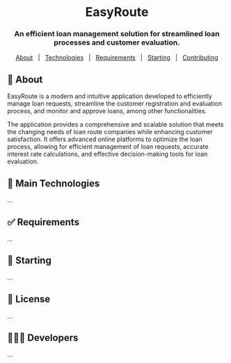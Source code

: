 <div align="center">
  <h1>EasyRoute</h1>
  <h3>An efficient loan management solution for streamlined loan processes and customer evaluation.</h3>
</div>

<!--
<p align="center">
  <a href="https://github.com/ManuelMatancero/EasyRoute/fork" target="_blank">
    <img src="https://img.shields.io/github/forks//loan-route-management-app?" alt="Badge showing the total number of project forks"/>
  </a>

  <a href="https://github.com/ManuelMatancero/EasyRoute/stargazers" target="_blank">
    <img src="https://img.shields.io/github/stars/ManuelMatancero/EasyRoute?" alt="Badge showing the total number of project stars"/>
  </a>

  <a href="https://github.com/ManuelMatancero/EasyRoute/commits/main" target="_blank">
    <img src="https://img.shields.io/github/commit-activity/m/ManuelMatancero/EasyRoute?" alt="Badge showing average commit frequency per month"/>
  </a>

  <a href="https://github.com/ManuelMatancero/EasyRoute/commits/main" target="_blank">
    <img src="https://img.shields.io/github/last-commit/ManuelMatancero/EasyRoute?" alt="Badge showing the date of the last commit"/>
  </a>

  <a href="https://github.com/ManuelMatancero/EasyRoute/issues" target="_blank">
    <img src="https://img.shields.io/github/issues/ManuelMatancero/EasyRoute?" alt="Badge showing the total number of project issues"/>
  </a>

  <a href="https://github.com/ManuelMatancero/EasyRoute/pulls" target="_blank">
    <img src="https://img.shields.io/github/issues-pr/ManuelMatancero/EasyRoute?" alt="Badge showing the total number of project pull-requests"/>
  </a>

  <a href="https://github.com/ManuelMatancero/EasyRoute/LICENSE.md" target="_blank">
    <img alt="Badge showing project license type" src="https://img.shields.io/github/license/ManuelMatancero/EasyRoute?color=f85149">
  </a>
</p>
-->

<p align="center">
  <a href="#dart-about">About</a> &#xa0; | &#xa0;
  <a href="#rocket-main-technologies">Technologies</a> &#xa0; | &#xa0;
  <a href="#white_check_mark-requirements">Requirements</a> &#xa0; | &#xa0;
  <a href="#checkered_flag-starting">Starting</a> &#xa0; | &#xa0;
  <a href="https://github.com/ManuelMatancero/loan-route-management-app">Contributing</a>
</p>

## :dart: About

EasyRoute is a modern and intuitive application developed to efficiently manage loan requests, streamline the customer registration and evaluation process, and monitor and approve loans, among other functionalities.

The application provides a comprehensive and scalable solution that meets the changing needs of loan route companies while enhancing customer satisfaction. It offers advanced online platforms to optimize the loan process, allowing for efficient management of loan requests, accurate interest rate calculations, and effective decision-making tools for loan evaluation.

## :rocket: Main Technologies

...

## :white_check_mark: Requirements

...

## :checkered_flag: Starting

...

## :memo: License

...

## 👨🏻‍🚀 Developers

...
